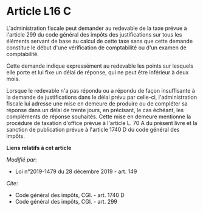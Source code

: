 # Article L16 C

L'administration fiscale peut demander au redevable de la taxe prévue à l'article 299 du code général des impôts des
justifications sur tous les éléments servant de base au calcul de cette taxe sans que cette demande constitue le début d'une
vérification de comptabilité ou d'un examen de comptabilité.

Cette demande indique expressément au redevable les points sur lesquels elle porte et lui fixe un délai de réponse, qui ne
peut être inférieur à deux mois.

Lorsque le redevable n'a pas répondu ou a répondu de façon insuffisante à la demande de justifications dans le délai prévu
par celle-ci, l'administration fiscale lui adresse une mise en demeure de produire ou de compléter sa réponse dans un délai
de trente jours, en précisant, le cas échéant, les compléments de réponse souhaités. Cette mise en demeure mentionne la
procédure de taxation d'office prévue à l'article L. 70 A du présent livre et la sanction de publication prévue à l'article
1740 D du code général des impôts.

**Liens relatifs à cet article**

_Modifié par_:

  - Loi n°2019-1479 du 28 décembre 2019 - art. 149

_Cite_:

  - Code général des impôts, CGI. - art. 1740 D
  - Code général des impôts, CGI. - art. 299
